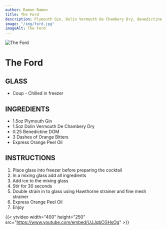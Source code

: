 ```yaml
---
author: Ramon Ramon
title: The Ford
description: Plymouth Gin, Dolin Vermouth De Chambery Dry, Benedictine DOM, Orange Bitters, Express Orange Peel
image: "/img/ford.jpg"
imageAlt: The Ford
---
```


![The Ford](/img/ford.jpg "Picture of The Ford")

# The Ford

## GLASS

-   Coup - Chilled in freezer

## INGREDIENTS

-   1.5oz Plymouth Gin
-   1.5oz Dolin Vermouth De Chambery Dry
-   0.25 Benedictine DOM
-   3 Dashes of Orange Bitters
-   Express Orange Peel Oil

## INSTRUCTIONS

1. Place glass into freezer before preparing the cocktail
2. In a mixing glass add all ingredients
3. Add ice to the mixing glass
4. Stir for 30 seconds
5. Double strain in to glass using Hawthorne strainer and fine mesh strainer
6. Express Orange Peel Oil
7. Enjoy

{{< ytvideo width="400" height="250" src="https://www.youtube.com/embed/UJJqbCGHsOg" >}}

